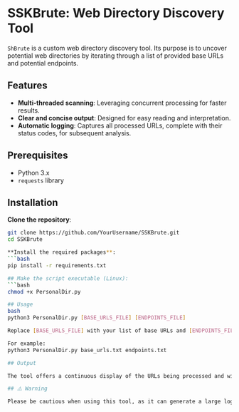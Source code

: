 # SSKBrute: Web Directory Discovery Tool

`ShBrute` is a custom web directory discovery tool. Its purpose is to uncover potential web directories by iterating through a list of provided base URLs and potential endpoints.

## Features

- **Multi-threaded scanning**: Leveraging concurrent processing for faster results.
- **Clear and concise output**: Designed for easy reading and interpretation.
- **Automatic logging**: Captures all processed URLs, complete with their status codes, for subsequent analysis.

## Prerequisites

- Python 3.x
- `requests` library

## Installation

 **Clone the repository**:
   ```bash
   git clone https://github.com/YourUsername/SSKBrute.git
   cd SSKBrute

**Install the required packages**:
```bash
   pip install -r requirements.txt

## Make the script executable (Linux):
```bash
   chmod +x PersonalDir.py

## Usage
bash
   python3 PersonalDir.py [BASE_URLS_FILE] [ENDPOINTS_FILE]

   Replace [BASE_URLS_FILE] with your list of base URLs and [ENDPOINTS_FILE] with your list of endpoints to test.

   For example:
   python3 PersonalDir.py base_urls.txt endpoints.txt

## Output

The tool offers a continuous display of the URLs being processed and will prominently display any discovered directories with their corresponding status codes. Additionally, all results are persistently stored to a log file.

## ⚠️ Warning

Please be cautious when using this tool, as it can generate a large log file depending on the number of base URLs and endpoints provided.
